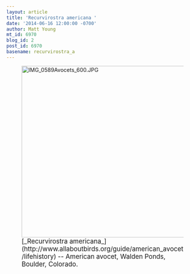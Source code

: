 ```yaml
---
layout: article
title: 'Recurvirostra americana '
date: '2014-06-16 12:00:00 -0700'
author: Matt Young
mt_id: 6970
blog_id: 2
post_id: 6970
basename: recurvirostra_a
---
```

<figure>
<img src="/PT/uploads/2014/IMG_0589Avocets_600.JPG" alt="IMG_0589Avocets_600.JPG" width="600" height="450" />
<figcaption markdown="span">
<big>[_Recurvirostra americana_](http://www.allaboutbirds.org/guide/american_avocet/lifehistory) -- American avocet, Walden Ponds, Boulder, Colorado.</big>

</figcaption>
</figure>
